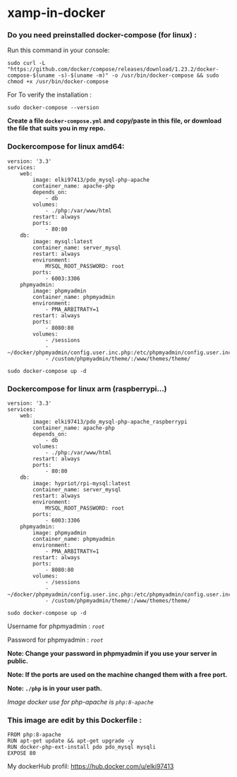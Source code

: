 # xamp-in-docker
### Do you need preinstalled docker-compose (for linux) : 

Run this command in your console:

```sudo curl -L "https://github.com/docker/compose/releases/download/1.23.2/docker-compose-$(uname -s)-$(uname -m)" -o /usr/bin/docker-compose && sudo chmod +x /usr/bin/docker-compose```

For To verify the installation :

```sudo docker-compose --version```


**Create a file ```docker-compose.yml``` and copy/paste in this file, or download the file that suits you in my repo.**

### Dockercompose for linux amd64: 
```
version: '3.3'
services: 
    web:
        image: elki97413/pdo_mysql-php-apache
        container_name: apache-php
        depends_on: 
            - db
        volumes: 
            - ./php:/var/www/html
        restart: always
        ports: 
            - 80:80
    db: 
        image: mysql:latest 
        container_name: server_mysql
        restart: always
        environment: 
            MYSQL_ROOT_PASSWORD: root
        ports: 
            - 6003:3306
    phpmyadmin:
        image: phpmyadmin
        container_name: phpmyadmin
        environment: 
            - PMA_ARBITRATY=1
        restart: always
        ports:
            - 8080:80
        volumes: 
            - /sessions
            - ~/docker/phpmyadmin/config.user.inc.php:/etc/phpmyadmin/config.user.inc.php
            - /custom/phpmyadmin/theme/:/www/themes/theme/

```

``` sudo docker-compose up -d ```

### Dockercompose for linux arm (raspberrypi...)
``` 
version: '3.3'
services: 
    web:
        image: elki97413/pdo_mysql-php-apache_raspberrypi
        container_name: apache-php
        depends_on: 
            - db
        volumes: 
            - ./php:/var/www/html
        restart: always
        ports: 
            - 80:80
    db: 
        image: hypriot/rpi-mysql:latest 
        container_name: server_mysql
        restart: always
        environment: 
            MYSQL_ROOT_PASSWORD: root
        ports: 
            - 6003:3306
    phpmyadmin:
        image: phpmyadmin
        container_name: phpmyadmin
        environment: 
            - PMA_ARBITRATY=1
        restart: always
        ports:
            - 8080:80
        volumes: 
            - /sessions
            - ~/docker/phpmyadmin/config.user.inc.php:/etc/phpmyadmin/config.user.inc.php
            - /custom/phpmyadmin/theme/:/www/themes/theme/
```

``` sudo docker-compose up -d ```

Username for phpmyadmin : *```root```*

Password for phpmyadmin : *```root```*

**Note: Change your password in phpmyadmin if you use your server in public.**

**Note: If the ports are used on the machine changed them with a free port.**

**Note: ```./php``` is in your user path.**

*Image docker use for php-apache is ```php:8-apache```*

### This image are edit by this Dockerfile : 

``` 
FROM php:8-apache
RUN apt-get update && apt-get upgrade -y
RUN docker-php-ext-install pdo pdo_mysql mysqli
EXPOSE 80
```


My dockerHub profil: https://hub.docker.com/u/elki97413
